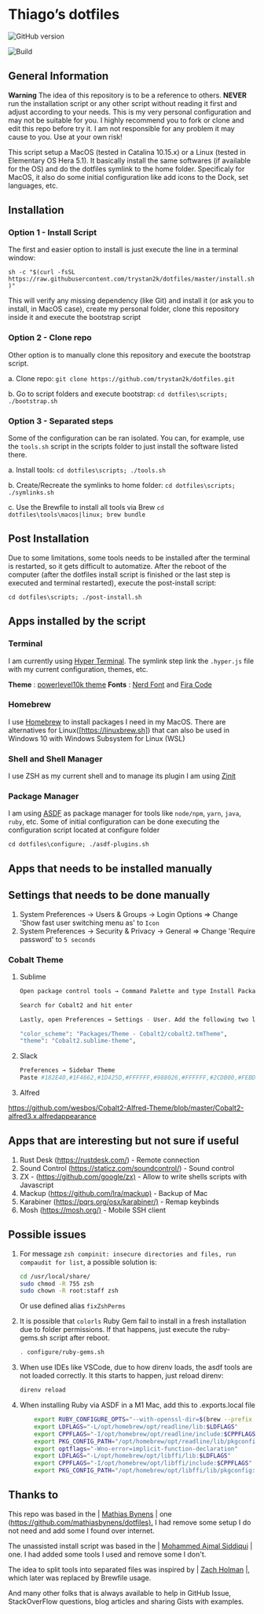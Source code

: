 # Thiago’s dotfiles

![GitHub version](https://badge.fury.io/gh/trystan2k%2Fdotfiles.svg)

![Build](https://github.com/trystan2k/dotfiles/workflows/CI-workflow/badge.svg)

## General Information

**Warning** The idea of this repository is to be a reference to others. **NEVER** run the installation script or any other script without
reading it first and adjust according to your needs. This is my very personal configuration and may not be suitable for you. I highly recommend
you to fork or clone and edit this repo before try it. I am not responsible for any problem it may cause to you. Use at your own risk!

This script setup a MacOS (tested in Catalina 10.15.x) or a Linux (tested in Elementary OS Hera 5.1). It basically install the same softwares
(if available for the OS) and do the dotfiles symlink to the home folder. Specificaly for MacOS, it also do some initial configuration like add
icons to the Dock, set languages, etc.

## Installation

### Option 1 - Install Script

The first and easier option to install is just execute the line in a terminal window:

`sh -c "$(curl -fsSL https://raw.githubusercontent.com/trystan2k/dotfiles/master/install.sh)"`

This will verify any missing dependency (like Git) and install it (or ask you to install, in MacOS case), create my personal folder, clone this
repository inside it and execute the bootstrap script

### Option 2 - Clone repo

Other option is to manually clone this repository and execute the bootstrap script.

a. Clone repo: `git clone https://github.com/trystan2k/dotfiles.git`

b. Go to script folders and execute bootstrap: `cd dotfiles\scripts; ./bootstrap.sh`

### Option 3 - Separated steps

Some of the configuration can be ran isolated. You can, for example, use the `tools.sh` script in the scripts folder to just install the
software listed there.

a. Install tools: `cd dotfiles\scripts; ./tools.sh`

b. Create/Recreate the symlinks to home folder: `cd dotfiles\scripts; ./symlinks.sh`

c. Use the Brewfile to install all tools via Brew `cd dotfiles\tools\macos|linux; brew bundle`

## Post Installation

Due to some limitations, some tools needs to be installed after the terminal is restarted, so it gets difficult to automatize.
After the reboot of the computer (after the dotfiles install script is finished or the last step is executed and terminal restarted), execute the post-install script:

`cd dotfiles\scripts; ./post-install.sh`

## Apps installed by the script

### Terminal

I am currently using [Hyper Terminal](https://hyper.is/).
The symlink step link the `.hyper.js` file with my current configuration, themes, etc.

**Theme** : [powerlevel10k theme](https://github.com/romkatv/powerlevel10k)
**Fonts** : [Nerd Font](https://github.com/ryanoasis/nerd-fonts) and [Fira Code](https://github.com/tonsky/FiraCode)

### Homebrew

I use [Homebrew](https://brew.sh/) to install packages I need in my MacOS. There are alternatives for Linux([https://linuxbrew.sh]) that can
also be used in Windows 10 with Windows Subsystem for Linux (WSL)

### Shell and Shell Manager

I use ZSH as my current shell and to manage its plugin I am using [Zinit](https://github.com/zdharma/zinit)

### Package Manager

I am using [ASDF](https://github.com/asdf-vm/asdf) as package manager for tools like `node/npm`, `yarn`, `java`, `ruby`, etc.
Some of initial configuration can be done executing the configuration script located at configure folder

`cd dotfiles\configure; ./asdf-plugins.sh`

## Apps that needs to be installed manually

## Settings that needs to be done manually

1. System Preferences -> Users & Groups -> Login Options => Change 'Show fast user switching menu as' to `Icon`
2. System Preferences -> Security & Privacy -> General => Change 'Require password' to `5 seconds`

### Cobalt Theme

1. Sublime

    ```bash
    Open package control tools → Command Palette and type Install Package

    Search for Cobalt2 and hit enter

    Lastly, open Preferences → Settings - User. Add the following two lines:

    "color_scheme": "Packages/Theme - Cobalt2/cobalt2.tmTheme",
    "theme": "Cobalt2.sublime-theme",
    ```

2. Slack

    ```bash
    Preferences → Sidebar Theme
    Paste #182E40,#1F4662,#1D425D,#FFFFFF,#988026,#FFFFFF,#2CDB00,#FEBD29
    ```

3. Alfred

<https://github.com/wesbos/Cobalt2-Alfred-Theme/blob/master/Cobalt2-alfred3.x.alfredappearance>

## Apps that are interesting but not sure if useful

1. Rust Desk (<https://rustdesk.com/>) - Remote connection
2. Sound Control (<https://staticz.com/soundcontrol/>) - Sound control
3. ZX - (<https://github.com/google/zx)> - Allow to write shells scripts with Javascript
4. Mackup (<https://github.com/lra/mackup)> - Backup of Mac
5. Karabiner (<https://pqrs.org/osx/karabiner/)> - Remap keybinds
6. Mosh (<https://mosh.org/)> - Mobile SSH client

## Possible issues

1. For message `zsh compinit: insecure directories and files, run compaudit for list`, a possible solution is:

    ```bash
    cd /usr/local/share/
    sudo chmod -R 755 zsh
    sudo chown -R root:staff zsh
    ```

    Or use defined alias `fixZshPerms`

2. It is possible that `colorls` Ruby Gem fail to install in a fresh installation due to folder permissions.
If that happens, just execute the ruby-gems.sh script after reboot.

    ```bash
    . configure/ruby-gems.sh
    ```

3. When use IDEs like VSCode, due to how direnv loads, the asdf tools are not loaded correctly. It this starts to happen,
just reload direnv:

    ```bash
    direnv reload
    ```

4. When installing Ruby via ASDF in a M1 Mac, add this to .exports.local file

    ```bash
        export RUBY_CONFIGURE_OPTS="--with-openssl-dir=$(brew --prefix openssl@1.1)"
        export LDFLAGS="-L/opt/homebrew/opt/readline/lib:$LDFLAGS"
        export CPPFLAGS="-I/opt/homebrew/opt/readline/include:$CPPFLAGS"
        export PKG_CONFIG_PATH="/opt/homebrew/opt/readline/lib/pkgconfig:$PKG_CONFIG_PATH"
        export optflags="-Wno-error=implicit-function-declaration"
        export LDFLAGS="-L/opt/homebrew/opt/libffi/lib:$LDFLAGS"
        export CPPFLAGS="-I/opt/homebrew/opt/libffi/include:$CPPFLAGS"
        export PKG_CONFIG_PATH="/opt/homebrew/opt/libffi/lib/pkgconfig:$PKG_CONFIG_PATH"
    ```

## Thanks to

This repo was based in the | [Mathias Bynens](https://mathiasbynens.be/) | one (<https://github.com/mathiasbynens/dotfiles).> I had remove some
setup I do not need and add some I found over internet.

The unassisted install script was based in the | [Mohammed Ajmal Siddiqui](https://github.com/ajmalsiddiqui/dotfiles) | one. I had added some
tools I used and remove some I don't.

The idea to split tools into separated files was inspired by | [Zach Holman](https://github.com/holman/dotfiles) |, which later was replaced
by Brewfile usage.

And many other folks that is always available to help in GitHub Issue, StackOverFlow questions, blog articles and sharing Gists with examples.
